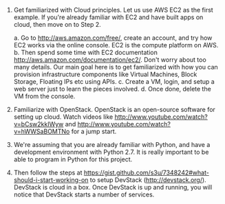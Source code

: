 1. Get familiarized with Cloud principles. Let us use AWS EC2 as the first example. If you're already familiar with EC2 and have built apps on cloud, then move on to Step 2.

   a. Go to http://aws.amazon.com/free/, create an account, and try how EC2 works via the online console. EC2 is the compute platform on AWS. 
   b. Then spend some time with EC2 documentation http://aws.amazon.com/documentation/ec2/. Don't worry about too many details. Our main goal here is to get familiarized with how you can provision infrastructure components like Virtual Machines, Block Storage, Floating IPs etc using APIs. 
   c. Create a VM, login, and setup a web server just to learn the pieces involved.
   d. Once done, delete the VM from the console.

2. Familiarize with OpenStack. OpenStack is an open-source software for setting up cloud. Watch videos like http://www.youtube.com/watch?v=bCsw2kkIWyw and http://www.youtube.com/watch?v=hWWSaBOMTNo for a jump start. 

3. We're assuming that you are already familiar with Python, and have a development environment with Python 2.7. It is really important to be able to program in Python for this project.

4. Then follow the steps at https://gist.github.com/s3u/7348242#what-should-i-start-working-on to setup DevStack (http://devstack.org/). DevStack is cloud in a box. Once DevStack is up and running, you will notice that DevStack starts a number of services.
